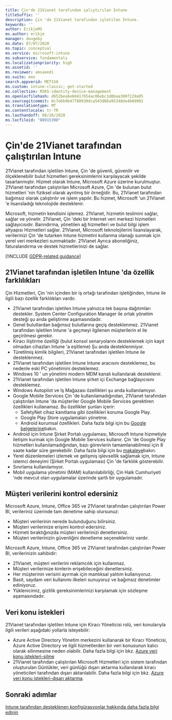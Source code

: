 ```yaml
---
title: Çin'de 21Vianet tarafından çalıştırılan Intune
titleSuffix: ''
description: Çin 'de 21Vianet tarafından işletilen Intune.
keywords: ''
author: ErikjeMS
ms.author: erikje
manager: dougeby
ms.date: 07/07/2020
ms.topic: conceptual
ms.service: microsoft-intune
ms.subservice: fundamentals
ms.localizationpriority: high
ms.assetid: ''
ms.reviewer: amsaeedi
ms.suite: ems
search.appverid: MET150
ms.custom: intune-classic; get-started
ms.collection: M365-identity-device-management
ms.openlocfilehash: d652bea6e60417654ac06ebc1d0baa300f229a05
ms.sourcegitcommit: 0c7e6b9b47788930dca543d86a95348da4b0d902
ms.translationtype: MT
ms.contentlocale: tr-TR
ms.lasthandoff: 08/26/2020
ms.locfileid: "88915390"
---
```

# <a name="intune-operated-by-21vianet-in-china"></a>Çin'de 21Vianet tarafından çalıştırılan Intune  

21Vianet tarafından işletilen Intune, Çin 'de güvenli, güvenilir ve ölçeklenebilir bulut hizmetleri gereksinimlerini karşılayacak şekilde tasarlanmıştır. Hizmet olarak Intune, Microsoft Azure üzerine kurulmuştur. 21Vianet tarafından çalıştırılan Microsoft Azure, Çin 'de bulunan bulut hizmetleri 'nin fiziksel olarak ayrılmış bir örneğidir. Bu, 21Vianet tarafından bağımsız olarak çalıştırılır ve işlem yapılır. Bu hizmet, Microsoft 'un 21Vianet 'e lisansladığı teknolojide desteklenir.

Microsoft, hizmetin kendisini işlemez. 21Vianet, hizmetin teslimini sağlar, sağlar ve yönetir. 21Vianet, Çin 'deki bir Internet veri merkezi hizmetleri sağlayıcısıdır. Barındırma, yönetilen ağ hizmetleri ve bulut bilgi işlem altyapısı Hizmetleri sağlar. 21Vianet, Microsoft teknolojilerini lisanslayarak, verilerinizi Çin 'de tutarken Intune hizmetini kullanma olanağı sunmak için yerel veri merkezleri sunmaktadır. 21Vianet Ayrıca aboneliğiniz, faturalandırma ve destek hizmetlerinizi de sağlar.

[!INCLUDE [GDPR-related guidance](../includes/gdpr-dsr-and-stp-note.md)]

## <a name="feature-differences-in-intune-operated-by-21vianet"></a>21Vianet tarafından işletilen Intune 'da özellik farklılıkları

Çin Hizmetleri, Çin 'nin içinden bir iş ortağı tarafından işletiğinden, Intune ile ilgili bazı özellik farklılıkları vardır. 

- 21Vianet tarafından işletilen Intune yalnızca tek başına dağıtımları destekler. System Center Configuration Manager ile ortak yönetim desteği şu anda geliştirme aşamasındadır.
- Genel bulutlardan bağımsız bulutlarına geçiş desteklenmez. 21Vianet tarafından işletilen Intune 'a geçmeyi ilgilenen müşterilerin el ile geçirilmesi gerekir.
- Kiracı iliştirme özelliği (bulut konsol senaryolarını desteklemek için kayıt olmadan cihazları Intune 'a eşitleme) Şu anda desteklenmiyor.
- Türetilmiş kimlik bilgileri, 21Vianet tarafından işletilen Intune ile desteklenmez.
- 21Vianet tarafından işletilen Intune Intune aracısını desteklemez, bu nedenle eski PC yönetimini desteklemez.
- Windows 10 ' un yönetimi modern MDM kanalı kullanılarak desteklenir.
- 21Vianet tarafından işletilen Intune şirket içi Exchange bağlayıcısını desteklemez.
- Windows Autopilot ve Iş Mağazası özellikleri şu anda kullanılamıyor.
- Google Mobile Services Çin 'de kullanılamadığından, 21Vianet tarafından çalıştırılan Intune 'da müşteriler Google Mobile Services gerektiren özellikleri kullanamaz. Bu özellikler şunları içerir:
  - SafetyNet cihaz kanıtlama gibi özellikleri koruma Google Play.
  - Google Play Store uygulamaları yönetme.
  - Android kurumsal özellikleri. Daha fazla bilgi için bu [Google belgelerine](https://support.google.com/work/android/answer/6270910?hl=en)bakın.
- Android için Intune Şirket Portalı uygulaması, Microsoft Intune hizmetiyle iletişim kurmak için Google Mobile Services kullanır. Çin 'de Google Play hizmetleri kullanılamadığından, bazı görevlerin tamamlanabilmesi için 8 saate kadar süre gerekebilir. Daha fazla bilgi için bu [makaleye](../apps/manage-without-gms.md#limitations-of-intune-device-administrator-management-when-gms-is-unavailable)bakın. 
- Yerel düzenlemeleri izlemek ve gelişmiş işlevsellik sağlamak için, Intune istemci deneyimi (Şirket Portalı uygulaması) Çin 'de farklılık gösterebilir.
- Sınırlama kullanılamıyor.
- Mobil uygulama yönetimi (MAM) kullanılabilirliği, Çin Halk Cumhuriyeti 'nde mevcut olan uygulamalar üzerinde şartlı bir uygulamadır.

## <a name="you-control-customer-data"></a>Müşteri verilerini kontrol edersiniz

Microsoft Azure, Intune, Office 365 ve 21Vianet tarafından çalıştırılan Power BI, verileriniz üzerinde tam denetime sahip olursunuz:
- Müşteri verilerinin nerede bulunduğunu bilirsiniz.
- Müşteri verilerinize erişimi kontrol edersiniz.
- Hizmeti bıraktığınızda müşteri verilerinizi denetlersiniz.
- Müşteri verilerinizin güvenliğini denetleme seçenekleriniz vardır.

Microsoft Azure, Intune, Office 365 ve 21Vianet tarafından çalıştırılan Power BI, verilerinizin sahibidir:
- 21Vianet, müşteri verilerini reklamcılık için kullanmaz.
- Müşteri verilerinize kimlerin erişebileceğini denetlersiniz.
- Her müşterinin verisini ayırmak için mantıksal yalıtım kullanıyoruz.
- Basit, saydam veri kullanımı ilkeleri sunuyoruz ve bağımsız denetimler ediniyoruz.
- Yüklenicimiz, gizlilik gereksinimlerinizi karşılamak için sözleşme aşamasındadır.

## <a name="data-subject-requests"></a>Veri konu istekleri

21Vianet tarafından işletilen Intune için Kiracı Yöneticisi rolü, veri konularıyla ilgili verileri aşağıdaki yollarla isteyebilir:

- Azure Active Directory Yönetim merkezini kullanarak bir Kiracı Yöneticisi, Azure Active Directory ve ilgili hizmetlerden bir veri konusunun kalıcı olarak silinmesine neden olabilir. Daha fazla bilgi için bkz. [Azure veri konu istekleri-silme](/microsoft-365/compliance/gdpr-dsr-azure?view=o365-worldwide#step-5-delete)
- 21Vianet tarafından çalıştırılan Microsoft Hizmetleri için sistem tarafından oluşturulan Günlükler, veri günlüğü dışarı aktarma kullanılarak kiracı yöneticileri tarafından dışarı aktarılabilir. Daha fazla bilgi için bkz. [Azure veri konu istekleri-dışarı aktarma](/microsoft-365/compliance/gdpr-dsr-azure?view=o365-worldwide#step-6-export).

## <a name="next-steps"></a>Sonraki adımlar

[Intune tarafından desteklenen konfigürasyonlar hakkında daha fazla bilgi edinin](supported-devices-browsers.md)